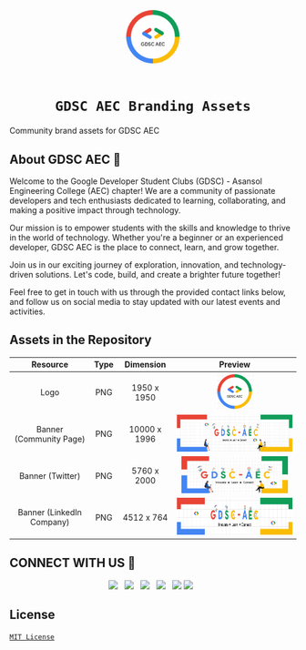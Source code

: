 <div style="position:relative"><h6 align="center"><img src="https://raw.githubusercontent.com/gdsc-aec-india/gdsc-aec-web/main/assets/GDSC%20AEC%20BANNER.png" /></p></h6>
<p align="center"><img src="assets/GDSC-AEC-Logo.png" height="100px" style="position:absolute;bottom:85px; border:solid 2px transparent;border-radius:100px;transform: translateX(-50%);"/></p>
<br>
<br>
<br>
<h1 align="center"><code>&nbsp;GDSC AEC Branding Assets&nbsp;</code></h1></div>


Community brand assets for GDSC AEC

## About GDSC AEC 🚀


Welcome to the Google Developer Student Clubs (GDSC) - Asansol Engineering College (AEC) chapter! We are a community of passionate developers and tech enthusiasts dedicated to learning, collaborating, and making a positive impact through technology.

Our mission is to empower students with the skills and knowledge to thrive in the world of technology. Whether you're a beginner or an experienced developer, GDSC AEC is the place to connect, learn, and grow together.

Join us in our exciting journey of exploration, innovation, and technology-driven solutions. Let's code, build, and create a brighter future together!

Feel free to get in touch with us through the provided contact links below, and follow us on social media to stay updated with our latest events and activities.


## Assets in the Repository

| Resource |    Type   |  Dimension  | Preview |
| :------: | :-------: | :---------: | :-----: |
| Logo   | PNG       | 1950 x 1950 | <a href="assets/GDSC-AEC-Logo.png"><img src="assets/GDSC-AEC-Logo.png" height="65px" /></a> |
| Banner (Community Page)  | PNG       | 10000 x 1996 | <a href="assets/GDSC-AEC-Community-Banner.png"><img src="assets/GDSC-AEC-Community-Banner.png" height="65px" /></a> |
| Banner (Twitter) | PNG       | 5760 x 2000 | <a href="assets/GDSC-AEC-Twitter-Banner.png"><img src="assets/GDSC-AEC-Twitter-Banner.png" height="65px" /></a> |
| Banner (LinkedIn Company)  | PNG       | 4512 x 764 | <a href="assets/GDSC-AEC-LinkedIN-Banner.png"><img src="assets/GDSC-AEC-LinkedIN-Banner.png" height="65px" /></a> |


## CONNECT WITH US 🤝

<p align="center">
  <a href="mailto:gdscaecindia@gmail.com"><img src="https://img.shields.io/badge/-Gmail-c8c8c8?style=for-the-badge&logo=gmail" /></a>
  &nbsp
  <a href="https://www.linkedin.com/company/gdsc-aec/"><img src="https://img.shields.io/badge/-LinkedIn-blue?style=for-the-badge&logo=linkedin" /></a>
  &nbsp
  <a href="https://discord.gg/8VaPSeJ5"><img src="https://img.shields.io/badge/-Discord-c8c8c8?style=for-the-badge&logo=discord" /></a>
  &nbsp
  <a href="https://twitter.com/GDSC_AEC"><img src="https://img.shields.io/badge/-Twitter-blue?style=for-the-badge&logo=twitter" /></a>
  &nbsp
  <a href="https://gdsc.community.dev/asansol-engineering-college-asansol//"><img src="https://img.shields.io/badge/-Community-c8c8c8?style=for-the-badge&logo=Google%20Chrome" /></a>
   <a href="https://youtube.com/@GDSC-AEC"><img src="https://img.shields.io/badge/-Youtube-blue?style=for-the-badge&logo=youtube&logoColor=CD201F" /></a>
  &nbsp
</p>
  
## License

[`MIT License`](LICENSE)